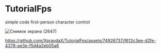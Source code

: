 # TutorialFps
simple code first-person character control


![Снимок экрана (2647)](https://github.com/XpravdaX/TutorialFps/assets/74926737/9f7cdff2-c5ef-40e1-af64-d32b389fe4e2)


https://github.com/XpravdaX/TutorialFps/assets/74926737/f612c3ee-d2fe-4378-ae3e-f5d4a2eb05a6

